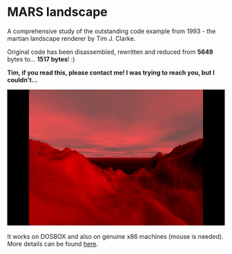 # MARS landscape

A comprehensive study of the outstanding code example from 1993 - the martian landscape renderer by Tim J. Clarke.

Original code has been disassembled, rewritten and reduced from **5649** bytes to... **1517 bytes**! :)

**Tim, if you read this, please contact me! I was trying to reach you, but I couldn't...**

![MARS](https://raw.githubusercontent.com/matrix-toolbox/MARS.COM/main/mars_4_3.png)

It works on DOSBOX and also on genuine x86 machines (mouse is needed). More details can be found [here](https://chaos.if.uj.edu.pl/~wojtek/MARS).
